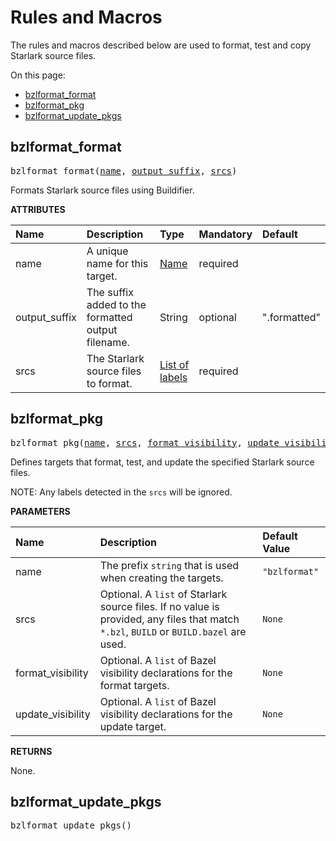 <!-- Generated with Stardoc, Do Not Edit! -->
# Rules and Macros

The rules and macros described below are used to format, test and 
copy Starlark source files.

On this page:

  * [bzlformat_format](#bzlformat_format)
  * [bzlformat_pkg](#bzlformat_pkg)
  * [bzlformat_update_pkgs](#bzlformat_update_pkgs)


<a id="#bzlformat_format"></a>

## bzlformat_format

<pre>
bzlformat_format(<a href="#bzlformat_format-name">name</a>, <a href="#bzlformat_format-output_suffix">output_suffix</a>, <a href="#bzlformat_format-srcs">srcs</a>)
</pre>

Formats Starlark source files using Buildifier.

**ATTRIBUTES**


| Name  | Description | Type | Mandatory | Default |
| :------------- | :------------- | :------------- | :------------- | :------------- |
| <a id="bzlformat_format-name"></a>name |  A unique name for this target.   | <a href="https://bazel.build/docs/build-ref.html#name">Name</a> | required |  |
| <a id="bzlformat_format-output_suffix"></a>output_suffix |  The suffix added to the formatted output filename.   | String | optional | ".formatted" |
| <a id="bzlformat_format-srcs"></a>srcs |  The Starlark source files to format.   | <a href="https://bazel.build/docs/build-ref.html#labels">List of labels</a> | required |  |


<a id="#bzlformat_pkg"></a>

## bzlformat_pkg

<pre>
bzlformat_pkg(<a href="#bzlformat_pkg-name">name</a>, <a href="#bzlformat_pkg-srcs">srcs</a>, <a href="#bzlformat_pkg-format_visibility">format_visibility</a>, <a href="#bzlformat_pkg-update_visibility">update_visibility</a>)
</pre>

Defines targets that format, test, and update the specified Starlark source files.

NOTE: Any labels detected in the `srcs` will be ignored.


**PARAMETERS**


| Name  | Description | Default Value |
| :------------- | :------------- | :------------- |
| <a id="bzlformat_pkg-name"></a>name |  The prefix <code>string</code> that is used when creating the targets.   |  <code>"bzlformat"</code> |
| <a id="bzlformat_pkg-srcs"></a>srcs |  Optional. A <code>list</code> of Starlark source files. If no value is provided, any files that match <code>*.bzl</code>, <code>BUILD</code> or <code>BUILD.bazel</code> are used.   |  <code>None</code> |
| <a id="bzlformat_pkg-format_visibility"></a>format_visibility |  Optional. A <code>list</code> of Bazel visibility declarations for the format targets.   |  <code>None</code> |
| <a id="bzlformat_pkg-update_visibility"></a>update_visibility |  Optional. A <code>list</code> of Bazel visibility declarations for the update target.   |  <code>None</code> |

**RETURNS**

None.


<a id="#bzlformat_update_pkgs"></a>

## bzlformat_update_pkgs

<pre>
bzlformat_update_pkgs()
</pre>





